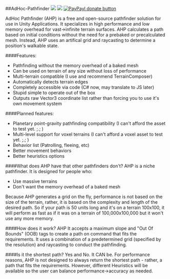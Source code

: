 ##AdHoc-Pathfinder
![](http://img.shields.io/badge/License-GNU-red.svg)
![](http://img.shields.io/badge/Version-Beta-orange.svg)
[![PayPayl donate button](http://img.shields.io/paypal/donate.png?color=yellow)](https://www.paypal.com/cgi-bin/webscr?cmd=_donations&business=D6LSUGHZ8LTNU&lc=US&item_name=Donation%20to%20AdHoc%20Pathfinder&currency_code=USD&bn=PP%2dDonationsBF%3abtn_donate_LG%2egif%3aNonHosted "Donate once-off to this project using Paypal")

AdHoc Pathfinder (AHP) is a free and open-source pathfinder solution for use in Unity Applications. It specializes in high performance and low memory overhead for vast->infinite terrain surfaces. AHP calculates a path based on initial conditions without the need for a prebaked or precalculated mesh. Instead, AHP uses an artifical grid and raycasting to determine a position's walkable state.

####Features:

  * Pathfinding without the memory overhead of a baked mesh
  * Can be used on terrain of any size without loss of performance
  * Multi-terrain compatible (I use and recommend TerrainComposer)
  * Automatically detects terrain edges
  * Completely accessible via code (C# now, may translate to JS later)
  * Stupid simple to operate out of the box
  * Outputs raw Vector3 coordinate list rather than forcing you to use it's own movement system


####Planned features:

  * Planetary point-gravity pathfinding compatibility (I can't afford the asset to test yet. ;.; )
  * Multi-level support for voxel terrains (I can't afford a voxel asset to test yet. ;.; )
  * Behavior list (Patrolling, fleeing, etc)
  * Better movement behaviors
  * Better heuristics options


####What does AHP have that other pathfinders don't?
AHP is a niche pathfinder. It is designed for people who:

 * Use massive terrains
 * Don't want the memory overhead of a baked mesh

Because AHP generates a grid on the fly, performance is not based on the size of the terrain, rather, it is based on the complexity and length of the desired path. So if your path is 50 units long and it's on a terrain 100x100, it will perform as fast as if it was on a terrain of 100,000x100,000 but it won't use any more memory.

####How does it work?
AHP It accepts a maximum slope and "Out Of Bounds" (OOB) tags to create a path on command that fits the requirements. It uses a combination of a predetermined grid (specified by the resolution) and raycasting to conduct the pathfinding.

####Is it the shortest path?
Yes and No. It CAN be. For performance reasons, AHP is not designed to always return the shortest path - rather, a path that fits the requirements. However, different Heuristics will be available so the user can balance performance->accuracy as needed.
